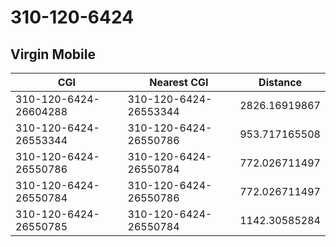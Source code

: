 # 310-120-6424
## Virgin Mobile


| CGI | Nearest CGI | Distance |
|-----|-------------|----------|
| 310-120-6424-26604288 | 310-120-6424-26553344 | 2826.16919867 |
| 310-120-6424-26553344 | 310-120-6424-26550786 | 953.717165508 |
| 310-120-6424-26550786 | 310-120-6424-26550784 | 772.026711497 |
| 310-120-6424-26550784 | 310-120-6424-26550786 | 772.026711497 |
| 310-120-6424-26550785 | 310-120-6424-26550784 | 1142.30585284 |
